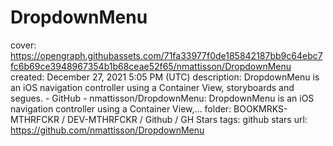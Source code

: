 # DropdownMenu

cover: https://opengraph.githubassets.com/71fa33977f0de185842187bb9c64ebc7fc6b69ce3948967354b1b68ceae52f65/nmattisson/DropdownMenu
created: December 27, 2021 5:05 PM (UTC)
description: DropdownMenu is an iOS navigation controller using a Container View, storyboards and segues. - GitHub - nmattisson/DropdownMenu: DropdownMenu is an iOS navigation controller using a Container View,...
folder: BOOKMRKS-MTHRFCKR / DEV-MTHRFCKR / Github / GH Stars
tags: github stars
url: https://github.com/nmattisson/DropdownMenu